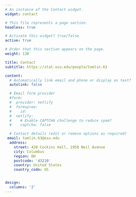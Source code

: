 ```yaml
---
# An instance of the Contact widget.
widget: contact

# This file represents a page section.
headless: true

# Activate this widget? true/false
active: true

# Order that this section appears on the page.
weight: 130

title: Contact
subtitle: https://stat.osu.edu/people/tomlin.63

content:
  # Automatically link email and phone or display as text?
  autolink: false

  # Email form provider
  #form:
  #  provider: netlify
  #  formspree:
  #    id:
  #  netlify:
  #    # Enable CAPTCHA challenge to reduce spam?
  #    captcha: false

  # Contact details (edit or remove options as required)
 email: tomlin.63@osu.edu
  address:
    street: 420 Cockins Hall, 1958 Neil Avenue
    city: Columbus
    region: OH
    postcode: '43210'
    country: United States
    country_code: US


design:
  columns: '2'
---
```

